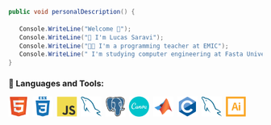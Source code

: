 
```csharp
public void personalDescription() {

   Console.WriteLine("Welcome 👋");
   Console.WriteLine("🚀 I'm Lucas Saravi");
   Console.WriteLine("👨‍🏫 I'm a programming teacher at EMIC");
   Console.WriteLine(" I'm studying computer engineering at Fasta University");
}
```
<div align="left">
    <h3>🔨 Languages and Tools:</h3>
    <div>
        <img src="https://github.com/devicons/devicon/blob/master/icons/html5/html5-original.svg" title="HTML5" alt="HTML" width="40" height="40"/>&nbsp;
        <img src="https://github.com/devicons/devicon/blob/master/icons/css3/css3-plain-wordmark.svg"  title="CSS3" alt="CSS" width="40" height="40"/>&nbsp;
        <img src="https://github.com/devicons/devicon/blob/master/icons/javascript/javascript-original.svg" title="JavaScript" alt="JavaScript" width="40" height="40"/>&nbsp;
        <img src="https://github.com/devicons/devicon/blob/55609aa5bd817ff167afce0d965585c92040787a/icons/mysql/mysql-original.svg" title="mysql" alt="mysql" width="40" height="40"/>&nbsp;  
        <img src="https://github.com/devicons/devicon/blob/55609aa5bd817ff167afce0d965585c92040787a/icons/postgresql/postgresql-original.svg"  title="postgresql" alt="postgresql" width="40" height="40"/>&nbsp; 
        <img src="https://github.com/devicons/devicon/blob/master/icons/canva/canva-original.svg" title="Canva"  alt="Canva" width="40" height="40"/>&nbsp;  
        <img src="https://github.com/devicons/devicon/blob/55609aa5bd817ff167afce0d965585c92040787a/icons/matlab/matlab-original.svg" title="Matlab"  alt="Matlab" width="40" height="40"/>&nbsp;  
       <img src="https://github.com/devicons/devicon/blob/55609aa5bd817ff167afce0d965585c92040787a/icons/c/c-original.svg"  title="c" alt="c" width="40" height="40"/>&nbsp;  
       <img src="https://github.com/devicons/devicon/blob/55609aa5bd817ff167afce0d965585c92040787a/icons/mysql/mysql-original.svg"  title="mysql" alt="mysql" width="40" height="40"/>&nbsp;  
       <img src="https://github.com/devicons/devicon/blob/55609aa5bd817ff167afce0d965585c92040787a/icons/illustrator/illustrator-line.svg"  title="ilustrator" alt="ilustrator" width="40" height="40"/>&nbsp;    
      </div>
</div>



